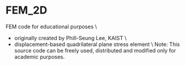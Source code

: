 # FEM_2D 
FEM code for educational purposes \\
- originally created by Phill-Seung Lee, KAIST \\
- displacement-based quadrilateral plane stress element \\
Note: This source code can be freely used, distributed and modified only for academic purposes. 
